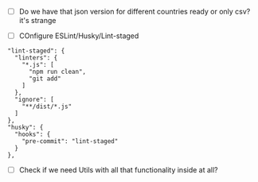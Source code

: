 - [ ] Do we have that json version for different countries ready or only csv?
it's strange

- [ ] COnfigure ESLint/Husky/Lint-staged

```
"lint-staged": {
  "linters": {
    "*.js": [
      "npm run clean",
      "git add"
    ]
  },
  "ignore": [
    "**/dist/*.js"
  ]
},
"husky": {
  "hooks": {
    "pre-commit": "lint-staged"
  }
},
```

- [ ] Check if we need Utils with all that functionality inside at all?
